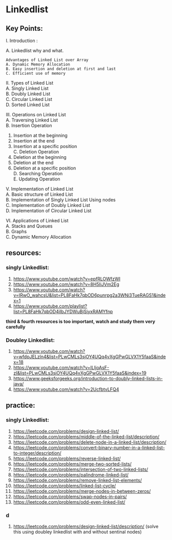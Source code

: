 
# Linkedlist

## Key Points:
I. Introduction :

A. Linkedlist why and what. 

	Advantages of Linked List over Array  
	A. Dynamic Memory Allocation  
	B. Easy insertion and deletion at first and last 
	C. Efficient use of memory  


II. Types of Linked List  
A. Singly Linked List  
B. Doubly Linked List  
C. Circular Linked List  
D. Sorted Linked List

III. Operations on Linked List  
A. Traversing Linked List  
B. Insertion Operation  
1. Insertion at the beginning  
2. Insertion at the end  
3. Insertion at a specific position  
C. Deletion Operation  
1. Deletion at the beginning  
2. Deletion at the end  
3. Deletion at a specific position  
D. Searching Operation  
E. Updating Operation



V. Implementation of Linked List  
A. Basic structure of Linked List  
B. Implementation of Singly Linked List  Using nodes  
C. Implementation of Doubly Linked List  
D. Implementation of Circular Linked List

VI. Applications of Linked List  
A. Stacks and Queues  
B. Graphs  
C. Dynamic Memory Allocation

## resources:
### singly Linkedlist:
1. https://www.youtube.com/watch?v=epfRLOWfzWI
2. https://www.youtube.com/watch?v=8H5IiJVm2Eg
3. https://www.youtube.com/watch?v=IRwO_wahcsU&list=PL8FaHk7qbOD6punrpg2a3WNi3TueRAGS1&index=1
4. https://www.youtube.com/playlist?list=PL8FaHk7qbOD4iIbJYDWuBjSiyxRAMYfnp

**third & fourth resources is too important, watch and study them very carefully**

### Doubley Linkedlist:
1. https://www.youtube.com/watch?v=wfdpJELzln4&list=PLwCMLs3sjOY4UQq4vXgGPwGLVX1Y5faaS&index=18
2. https://www.youtube.com/watch?v=ILIjoAsF-zI&list=PLwCMLs3sjOY4UQq4vXgGPwGLVX1Y5faaS&index=19
3. https://www.geeksforgeeks.org/introduction-to-doubly-linked-lists-in-java/
4. https://www.youtube.com/watch?v=2UcfbtvLFQ4




## practice:

### singly Linkedlist:
1. https://leetcode.com/problems/design-linked-list/
2. https://leetcode.com/problems/middle-of-the-linked-list/description/
3. https://leetcode.com/problems/delete-node-in-a-linked-list/description/
4. https://leetcode.com/problems/convert-binary-number-in-a-linked-list-to-integer/description/
5. https://leetcode.com/problems/reverse-linked-list/
6. https://leetcode.com/problems/merge-two-sorted-lists/
7. https://leetcode.com/problems/intersection-of-two-linked-lists/
8. https://leetcode.com/problems/palindrome-linked-list/
9. https://leetcode.com/problems/remove-linked-list-elements/
10. https://leetcode.com/problems/linked-list-cycle/
11. https://leetcode.com/problems/merge-nodes-in-between-zeros/
12. https://leetcode.com/problems/swap-nodes-in-pairs/
13. https://leetcode.com/problems/odd-even-linked-list/

### d

1. https://leetcode.com/problems/design-linked-list/description/ (solve this using doubley linkedlist with and without sentinal nodes)
